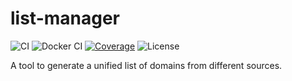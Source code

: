 # list-manager

![CI](https://github.com/milgradesec/list-manager/workflows/CI/badge.svg)
![Docker CI](https://github.com/milgradesec/list-manager/workflows/Docker%20CI/badge.svg)
[![Coverage](https://codecov.io/gh/milgradesec/list-manager/branch/master/graph/badge.svg)](https://codecov.io/gh/milgradesec/list-manager)
![License](https://img.shields.io/github/license/milgradesec/list-manager)

A tool to generate a unified list of domains from different sources.
